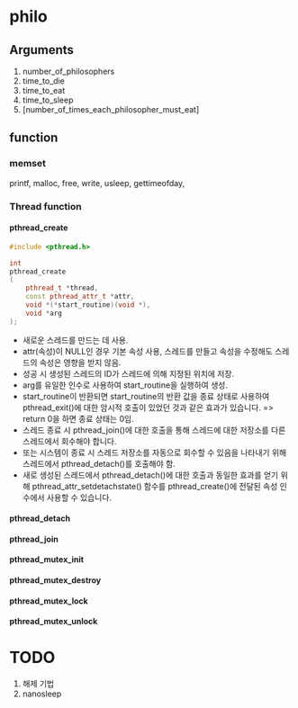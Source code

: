 # philo

## Arguments 
1. number_of_philosophers
2. time_to_die
3. time_to_eat
4. time_to_sleep
5. [number_of_times_each_philosopher_must_eat]


## function
### memset


printf, malloc, free, write, usleep, gettimeofday, 


### Thread function
#### pthread_create
```cpp
#include <pthread.h>

int
pthread_create
(
	pthread_t *thread, 
	const pthread_attr_t *attr,
	void *(*start_routine)(void *), 
	void *arg
);
```
- 새로운 스레드를 만드는 데 사용.
- attr(속성)이 NULL인 경우 기본 속성 사용, 스레드를 만들고 속성을 수정해도 스레드의 속성은 영향을 받지 않음.
- 성공 시 생성된 스레드의 ID가 스레드에 의해 지정된 위치에 저장.
- arg를 유일한 인수로 사용하여 start_routine을 실행하여 생성.
- start_routine이 반환되면 start_routine의 반환 값을 종료 상태로 사용하여 pthread_exit()에 대한 암시적 호출이 있었던 것과 같은 효과가 있습니다.
=> return 0을 하면 종료 상태는 0임.
- 스레드 종료 시 pthread_join()에 대한 호출을 통해 스레드에 대한 저장소를 다른 스레드에서 회수해야 합니다. 
- 또는 시스템이 종료 시 스레드 저장소를 자동으로 회수할 수 있음을 나타내기 위해 스레드에서 pthread_detach()를 호출해야 함.
- 새로 생성된 스레드에서 pthread_detach()에 대한 호출과 동일한 효과를 얻기 위해 pthread_attr_setdetachstate() 함수를 pthread_create()에 전달된 속성 인수에서 사용할 수 있습니다.

#### pthread_detach
#### pthread_join
#### pthread_mutex_init
#### pthread_mutex_destroy
#### pthread_mutex_lock
#### pthread_mutex_unlock

# TODO
1. 해제 기법
2. nanosleep 